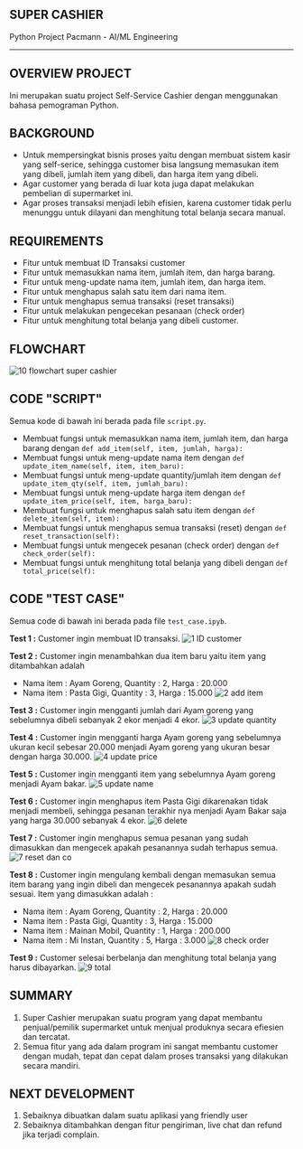 ## SUPER CASHIER
Python Project Pacmann - AI/ML Engineering

---

## OVERVIEW PROJECT
Ini merupakan suatu project Self-Service Cashier dengan menggunakan bahasa pemograman Python.

## BACKGROUND
- Untuk mempersingkat bisnis proses yaitu dengan membuat sistem kasir yang self-serice, sehingga customer bisa langsung memasukan item yang dibeli, jumlah item yang dibeli, dan harga item yang dibeli.
- Agar customer yang berada di luar kota juga dapat melakukan pembelian di supermarket ini.
- Agar proses transaksi menjadi lebih efisien, karena customer tidak perlu menunggu untuk dilayani dan menghitung total belanja secara manual.

## REQUIREMENTS
- Fitur untuk membuat ID Transaksi customer
- Fitur untuk memasukkan nama item, jumlah item, dan harga barang.
- Fitur untuk meng-update nama item, jumlah item, dan harga item.
- Fitur untuk menghapus salah satu item dari nama item.
- Fitur untuk menghapus semua transaksi (reset transaksi)
- Fitur untuk melakukan pengecekan pesanaan (check order)
- Fitur untuk menghitung total belanja yang dibeli customer.

## FLOWCHART
![10  flowchart super cashier](https://user-images.githubusercontent.com/101574764/218294271-b26c277f-4269-464d-87bb-26ddc5231d3d.jpg)

## CODE "SCRIPT"
Semua kode di bawah ini berada pada file `script.py`.
- Membuat fungsi untuk memasukkan nama item, jumlah item, dan harga barang dengan `def add_item(self, item, jumlah, harga):`
- Membuat fungsi untuk meng-update nama item dengan `def update_item_name(self, item, item_baru):`
- Membuat fungsi untuk meng-update quantity/jumlah item dengan `def update_item_qty(self, item, jumlah_baru):`
- Membuat fungsi untuk meng-update harga item dengan `def update_item_price(self, item, harga_baru):`
- Membuat fungsi untuk menghapus salah satu item dengan `def delete_item(self, item):`
- Membuat fungsi untuk menghapus semua transaksi (reset) dengan `def reset_transaction(self):`
- Membuat fungsi untuk mengecek pesanan (check order) dengan `def check_order(self):`
- Membuat fungsi untuk menghitung total belanja yang dibeli dengan `def total_price(self):`

## CODE "TEST CASE"
Semua code di bawah ini berada pada file `test_case.ipyb`.

**Test 1 :** Customer ingin membuat ID transaksi.
![1  ID customer](https://user-images.githubusercontent.com/101574764/218291988-770badf7-a5d4-4c16-8475-5c429100cfda.jpg)

**Test 2 :** Customer ingin menambahkan dua item baru yaitu item yang ditambahkan adalah 
- Nama item : Ayam Goreng, Quantity : 2, Harga : 20.000
- Nama item : Pasta Gigi, Quantity : 3, Harga : 15.000
![2  add item](https://user-images.githubusercontent.com/101574764/218290996-1a93cef5-2e0a-4d42-a37b-38a1a7124d08.jpg)

**Test 3 :** Customer ingin mengganti jumlah dari Ayam goreng yang sebelumnya dibeli sebanyak 2 ekor menjadi 4 ekor.
![3  update quantity](https://user-images.githubusercontent.com/101574764/218291163-eff62c76-a4ac-4c5d-8906-b8a2694b75dc.jpg)

**Test 4 :** Customer ingin mengganti harga Ayam goreng yang sebelumnya ukuran kecil sebesar 20.000 menjadi Ayam goreng yang ukuran besar dengan harga 30.000.
![4  update price](https://user-images.githubusercontent.com/101574764/218291166-ab12134a-f50b-4919-add9-917a199d1fa2.jpg)

**Test 5 :** Customer ingin mengganti item yang sebelumnya Ayam goreng menjadi Ayam bakar.
![5  update name](https://user-images.githubusercontent.com/101574764/218291168-622efbb9-36da-4cc4-8ba9-686a9ddaf834.jpg)

**Test 6 :** Customer ingin menghapus item Pasta Gigi dikarenakan tidak menjadi membeli, sehingga pesanan terakhir nya menjadi Ayam Bakar saja yang harga 30.000 sebanyak 4 ekor.
![6  delete](https://user-images.githubusercontent.com/101574764/218291171-b810c12f-0edd-4aa3-8807-10db8cf2e214.jpg)

**Test 7 :** Customer ingin menghapus semua pesanan yang sudah dimasukkan dan mengecek apakah pesanannya sudah terhapus semua.
![7  reset dan co](https://user-images.githubusercontent.com/101574764/218291172-4521297c-3677-4d3d-9890-3e8c76a68e4f.jpg)

**Test 8 :** Customer ingin mengulang kembali dengan memasukan semua item barang yang ingin dibeli dan mengecek pesanannya apakah sudah sesuai. Item yang dimasukkan adalah :
- Nama item : Ayam Goreng, Quantity : 2, Harga : 20.000
- Nama item : Pasta Gigi, Quantity : 3, Harga : 15.000
- Nama item : Mainan Mobil, Quantity : 1, Harga : 200.000
- Nama item : Mi Instan, Quantity : 5, Harga : 3.000
![8  check order](https://user-images.githubusercontent.com/101574764/218291823-95196f3b-cd32-444a-b622-2ff45b33b59e.jpg)

**Test 9 :** Customer selesai berbelanja dan menghitung total belanja yang harus dibayarkan.
![9  total](https://user-images.githubusercontent.com/101574764/218291188-c10d7eb1-8818-4f72-aa51-d1e341683f89.jpg)


## SUMMARY
1. Super Cashier merupakan suatu program yang dapat membantu penjual/pemilik supermarket untuk menjual produknya secara efiesien dan tercatat.
2. Semua fitur yang ada dalam program ini sangat membantu customer dengan mudah, tepat dan cepat dalam proses transaksi yang dilakukan secara mandiri.

## NEXT DEVELOPMENT
1. Sebaiknya dibuatkan dalam suatu aplikasi yang friendly user
2. Sebaiknya ditambahkan dengan fitur pengiriman, live chat dan refund jika terjadi complain.


